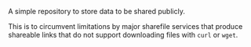 A simple repository to store data to be shared publicly.

This is to circumvent limitations by major sharefile services that produce shareable links that do not support downloading files with `curl` or `wget`.